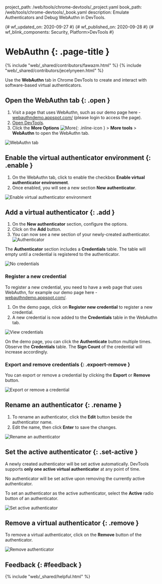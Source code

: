 project_path: /web/tools/chrome-devtools/_project.yaml
book_path: /web/tools/chrome-devtools/_book.yaml
description: Emulate Authenticators and Debug WebAuthn in DevTools.

{# wf_updated_on: 2020-09-27 #}
{# wf_published_on: 2020-09-28 #}
{# wf_blink_components: Security, Platform>DevTools #}

# WebAuthn {: .page-title }

{% include "web/_shared/contributors/fawazm.html" %}
{% include "web/_shared/contributors/jecelynyeen.html" %}

Use the **WebAuthn** tab in Chrome DevTools to create and interact with software-based virtual authenticators. 


## Open the WebAuthn tab  {: .open }

1. Visit a page that uses WebAuthn, such as our demo page here - [webauthndemo.appspot.com/](https://webauthndemo.appspot.com/) (please login to access the page).
2. [Open DevTools](https://developers.google.com/web/tools/chrome-devtools/open).
3. Click the **More Options**  ![More](/web/tools/chrome-devtools/images/shared/more.png){: .inline-icon } > **More tools** > **WebAuthn** to open the WebAuthn tab.

![WebAuthn tab](/web/tools/chrome-devtools/webauthn/images/01-webauthn-tab.png)


## Enable the virtual authenticator environment {: .enable }

1. On the WebAuthn tab, click to enable the checkbox **Enable virtual authenticator environment**.
2. Once enabled, you will see a new section **New authenticator**.

![Enable virtual authenticator environment](/web/tools/chrome-devtools/webauthn/images/02-enable-virtual-auth.png)


## Add a virtual authenticator {: .add }

1. On the **New authenticator** section, configure the options.
2. Click on the **Add** button. 
3. You can now see a new section of your newly-created authenticator.
![Authenticator](/web/tools/chrome-devtools/webauthn/images/03-authenticor.png)

The **Authenticator** section includes a **Credentials** table. The table will empty until a credential is registered to the authenticator.

![No credentials](/web/tools/chrome-devtools/webauthn/images/03-no-cred.png)

### Register a new credential
To register a new credential, you need to have a web page that uses WebAuthn, for example our demo page here - [webauthndemo.appspot.com/](https://webauthndemo.appspot.com/).

1. On the demo page, click on **Register new credential** to register a new credential.
2. A new credential is now added to the **Credentials** table in the WebAuthn tab.

![View credentials](/web/tools/chrome-devtools/webauthn/images/03-view-cred.png)

On the demo page, you can click the **Authenticate** button multiple times. Observe the **Credentials** table. The **Sign Count** of the credential will increase accordingly.

### Export and remove credentials {: .expoert-remove }

You can export or remove a credential by clicking the **Export** or **Remove** button.

![Export or remove a credential](/web/tools/chrome-devtools/webauthn/images/03-export-remove.png)


## Rename an authenticator {: .rename }

1. To rename an authenticator, click the **Edit** button beside the authenticator name.
2. Edit the name, then click **Enter** to save the changes.

![Rename an authenticator](/web/tools/chrome-devtools/webauthn/images/04-rename.png)


## Set the active authenticator {: .set-active }

A newly created authenticator will be set active automatically. DevTools supports **only one active virtual authenticator** at any point of time. 

No authenticator will be set active upon removing the currently active authenticator.

To set an authenticator as the active authenticator, select the **Active** radio button of an authenticator. 

![Set active authenticator](/web/tools/chrome-devtools/webauthn/images/05-set-active.png)
 


## Remove a virtual authenticator {: .remove }

To remove a virtual authenticator, click on the **Remove** button of the authenticator. 

![Remove authenticator](/web/tools/chrome-devtools/webauthn/images/06-remove-authenticor.png)


## Feedback {: #feedback }

{% include "web/_shared/helpful.html" %}
